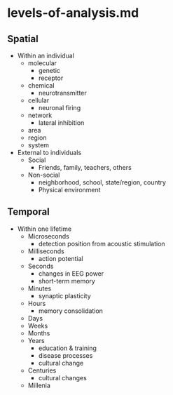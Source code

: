 # levels-of-analysis.md

## Spatial

- Within an individual
    + molecular
        * genetic
        * receptor
    + chemical
        * neurotransmitter
    + cellular
        * neuronal firing
    + network
        * lateral inhibition
    + area
    + region
    + system
- External to individuals
    + Social
        * Friends, family, teachers, others
    + Non-social
        * neighborhood, school, state/region, country
        * Physical environment

## Temporal

- Within one lifetime
    + Microseconds
        * detection position from acoustic stimulation
    + Milliseconds
        * action potential
    + Seconds
        * changes in EEG power
        * short-term memory
    + Minutes
        * synaptic plasticity
    + Hours
        * memory consolidation
    + Days
    + Weeks
    + Months
    + Years
        * education & training
        * disease processes
        * cultural change
    + Centuries
        * cultural changes
    + Millenia